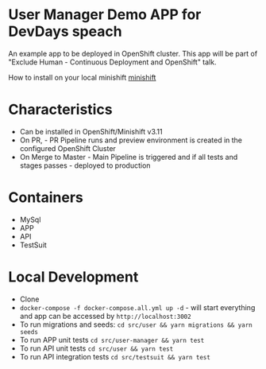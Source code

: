 # User Manager Demo APP for DevDays speach
An example app to be deployed in OpenShift cluster. This app will be part of "Exclude Human - Continuous Deployment and OpenShift" talk.

How to install on your local minishift [minishift](./installer)

# Characteristics
- Can be installed in OpenShift/Minishift v3.11
- On PR, - PR Pipeline runs and preview environment is created in the configured OpenShift Cluster
- On Merge to Master - Main Pipeline is triggered and if all tests and stages passes - deployed to production

# Containers
- MySql
- APP
- API
- TestSuit

# Local Development
- Clone
- `docker-compose -f docker-compose.all.yml up -d` - will start everything and app can be accessed by `http://localhost:3002`
- To run migrations and seeds: `cd src/user && yarn migrations && yarn seeds`
- To run APP unit tests `cd src/user-manager && yarn test`
- To run API unit tests `cd src/user && yarn test`
- To run API integration tests `cd src/testsuit && yarn test`